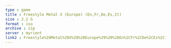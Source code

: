 ```yaml
---
type : game
title : Freestyle Metal X (Europe) (En,Fr,De,Es,It)
size : 2.2 G
format : iso
archive : zip
server : myrient
link2 : Freestyle%20Metal%20X%20%28Europe%29%20%28En%2CFr%2CDe%2CEs%2CIt%29
---
```

